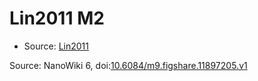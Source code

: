 <a name="material" />

# Lin2011 M2
<script type="application/ld+json">
  {
    "@context": "https://schema.org/",
    "@type": "ChemicalSubstance",
    "@id": "https://egonw.github.io/nanowiki/nanowiki331.html#material",
    "http://purl.org/dc/terms/conformsTo":
      {
        "@type": "CreativeWork",
        "@id": "https://bioschemas.org/profiles/ChemicalSubstance/0.4-RELEASE/"
      },
    "identfier": "331",
    "name": "Lin2011 M2",
    "url": "https://egonw.github.io/nanowiki/nanowiki331.html#material",
    "sameAs": "http://127.0.0.1/mediawiki/index.php/Special:URIResolver/Lin2011_M2"
  }
</script>


* Source: [Lin2011](Lin2011.md)


Source: NanoWiki 6, doi:[10.6084/m9.figshare.11897205.v1](https://doi.org/10.6084/m9.figshare.11897205.v1)
